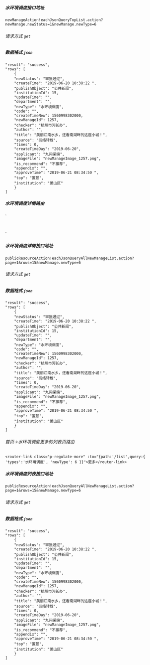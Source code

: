 ##### 水环境调度接口地址 
`newManageAction!eachJsonQueryTopList.action?newManage.newStatus=1&newManage.newType=6`

###### 请求方式 `get`

##### 数据格式  `json`

```
"result": "success",
"rows": [
    {
    "newStatus": "审批通过",
    "createTime": "2019-06-20 10:38:22 ",
    "publishObject": "公共新闻",
    "institutionId": 15,
    "updateTime": "",
    "department": "",
    "newType": "水环境调度",
    "code": "",
    "createTimeNew": 1560998302000,
    "newManageId": 1257,
    "checker": "杭州市河长办",
    "author": "",
    "title": "美丽江南水乡，还看南湖畔的这座小城！",
    "source": "网络转载",
    "times": 0,
    "createTimeDay": "2019-06-20",
    "applicant": "九问采编",
    "imageFile": "newManageImage_1257.png",
    "is_recommend": "不推荐",
    "appendix": "",
    "approveTime": "2019-06-21 08:34:50 ",
    "top": "置顶",
    "institution": "萧山区"
    }
]

```    
 

##### 水环境调度详情路由
 ` 
 <router-link tag="div" :to="{'path':'/content',query:{ 'types':'水环境调度', 'id':waterTop.newManageId, 'newType': 6,'nav':'1' }}" class="news-list">
    <h1 class="p-title-h1" v-text="waterTop.title"></h1>
    <a v-text="waterTop.introduction"></a>
 </router-link>

 `

##### 水环境调度详情接口地址  
`publicResourceAction!eachJsonQueryAllNewManageList.action?page=1&rows=15&newManage.newType=6`

###### 请求方式  `get`

##### 数据格式   `json`

```
"result": "success",
"rows": [
    {
    "newStatus": "审批通过",
    "createTime": "2019-06-20 10:38:22 ",
    "publishObject": "公共新闻",
    "institutionId": 15,
    "updateTime": "",
    "department": "",
    "newType": "水环境调度",
    "code": "",
    "createTimeNew": 1560998302000,
    "newManageId": 1257,
    "checker": "杭州市河长办",
    "author": "",
    "title": "美丽江南水乡，还看南湖畔的这座小城！",
    "source": "网络转载",
    "times": 0,
    "createTimeDay": "2019-06-20",
    "applicant": "九问采编",
    "imageFile": "newManageImage_1257.png",
    "is_recommend": "不推荐",
    "appendix": "",
    "approveTime": "2019-06-21 08:34:50 ",
    "top": "置顶",
    "institution": "萧山区"
    }
]
```    
###### 首页->水环境调度更多的列表页路由
```
<router-link class="p-regulate-more" :to="{path:'/list',query:{ 'types':'水环境调度', 'newType': 6 }}">更多</router-link>
```
##### 水环境调度列表接口地址  
`publicResourceAction!eachJsonQueryAllNewManageList.action?page=1&rows=15&newManage.newType=6`

###### 请求方式  `get`

##### 数据格式   `json`

```
"result": "success",
"rows": [
    {
    "newStatus": "审批通过",
    "createTime": "2019-06-20 10:38:22 ",
    "publishObject": "公共新闻",
    "institutionId": 15,
    "updateTime": "",
    "department": "",
    "newType": "水环境调度",
    "code": "",
    "createTimeNew": 1560998302000,
    "newManageId": 1257,
    "checker": "杭州市河长办",
    "author": "",
    "title": "美丽江南水乡，还看南湖畔的这座小城！",
    "source": "网络转载",
    "times": 0,
    "createTimeDay": "2019-06-20",
    "applicant": "九问采编",
    "imageFile": "newManageImage_1257.png",
    "is_recommend": "不推荐",
    "appendix": "",
    "approveTime": "2019-06-21 08:34:50 ",
    "top": "置顶",
    "institution": "萧山区"
    }
]
```
